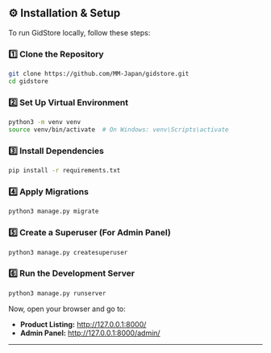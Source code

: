 ## ⚙️ Installation & Setup
To run GidStore locally, follow these steps:

### **1️⃣ Clone the Repository**
```bash
git clone https://github.com/MM-Japan/gidstore.git
cd gidstore
```

### **2️⃣ Set Up Virtual Environment**
```bash
python3 -m venv venv
source venv/bin/activate  # On Windows: venv\Scripts\activate
```

### **3️⃣ Install Dependencies**
```bash
pip install -r requirements.txt
```

### **4️⃣ Apply Migrations**
```bash
python3 manage.py migrate
```

### **5️⃣ Create a Superuser (For Admin Panel)**
```bash
python3 manage.py createsuperuser
```

### **6️⃣ Run the Development Server**
```bash
python3 manage.py runserver
```
Now, open your browser and go to:
- **Product Listing:** http://127.0.0.1:8000/
- **Admin Panel:** http://127.0.0.1:8000/admin/

---
